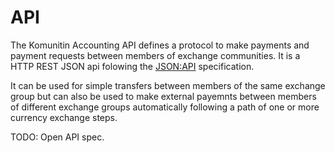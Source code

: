 # API

The Komunitin Accounting API defines a protocol to make payments and payment requests between members of exchange communities. It is a HTTP REST JSON api folowing the [JSON:API](https://jsonapi.org) specification.

It can be used for simple transfers between members of the same exchange group but can also be used to make external payemnts between members of different exchange groups automatically following a path of one or more currency exchange steps.

TODO: Open API spec.



